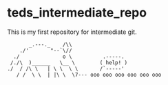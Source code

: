 # teds_intermediate_repo

This is my first repository for intermediate git.

```
       _.---._    /\\
    ./'       "--`\//
  ./              o \          .-----.
 /./\  )______   \__ \        ( help! )
./  / /\ \   | \ \  \ \       /`-----'
   / /  \ \  | |\ \  \7--- ooo ooo ooo ooo ooo ooo
```